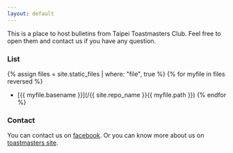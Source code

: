 ```yaml
---
layout: default
---
```


This is a place to host bulletins from Taipei Toastmasters Club. Feel free
to open them and contact us if you have any question.


### List

{% assign files = site.static_files | where: "file", true %}
{% for myfile in files reversed %}
* [{{ myfile.basename }}](/{{ site.repo_name  }}{{ myfile.path  }})
{% endfor %}


### Contact

You can contact us on [facebook](https://www.facebook.com/TaipeiToastmastets/).
Or you can know more about us on [toastmasters site](https://www.toastmasters.org.tw/page.php?page_type=club&id=1890&ver=en).



